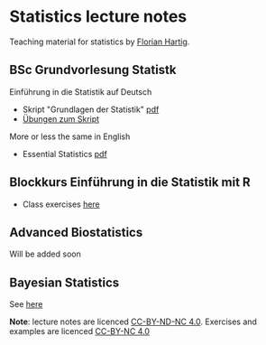 # Statistics lecture notes

Teaching material for statistics by [Florian Hartig](http://www.uni-regensburg.de/biologie-vorklinische-medizin/theoretische-oekologie/mitarbeiter/hartig/index.html). 

## BSc Grundvorlesung Statistk

Einführung in die Statistik auf Deutsch

* Skript "Grundlagen der Statistik" [pdf](https://www.dropbox.com/s/ow7ninhjy4zppf6/GrundlagenDerStatistik.pdf?dl=0)
* [Übungen zum Skript](https://github.com/florianhartig/Statistics/tree/master/Courses/BScBiostatistik)

More or less the same in English 

* Essential Statistics [pdf](https://www.dropbox.com/s/s38ge7pjgf55qs1/EssentialStatistics.pdf?dl=0)

## Blockkurs Einführung in die Statistik mit R

* Class exercises [here](https://github.com/florianhartig/Statistics/tree/master/Courses/MScStatistikMitR)

## Advanced Biostatistics 

Will be added soon 

## Bayesian Statistics

See [here](https://github.com/florianhartig/LearningBayes) 

**Note**: lecture notes are licenced [CC-BY-ND-NC 4.0](https://creativecommons.org/licenses/by-nc-nd/4.0/). Exercises and examples are licenced [CC-BY-NC 4.0](https://creativecommons.org/licenses/by-nc/4.0/)
